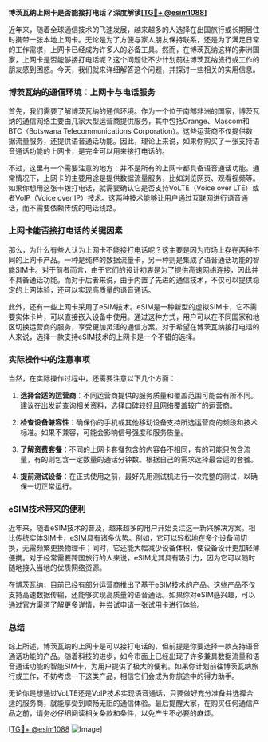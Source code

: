 **博茨瓦纳上网卡是否能接打电话？深度解读[[TG💪+ @esim1088](https://t.me/s/esim1088)]**

近年来，随着全球通信技术的飞速发展，越来越多的人选择在出国旅行或长期居住时携带一张本地上网卡。无论是为了方便与家人朋友保持联系，还是为了满足日常的工作需求，上网卡已经成为许多人的必备工具。然而，在博茨瓦纳这样的非洲国家，上网卡是否能够接打电话呢？这个问题让不少计划前往博茨瓦纳旅行或工作的朋友感到困惑。今天，我们就来详细解答这个问题，并探讨一些相关的实用信息。

### 博茨瓦纳的通信环境：上网卡与电话服务

首先，我们需要了解博茨瓦纳的通信环境。作为一个位于南部非洲的国家，博茨瓦纳的通信网络主要由几家大型运营商提供服务，其中包括Orange、Mascom和BTC（Botswana Telecommunications Corporation）。这些运营商不仅提供数据流量服务，还提供语音通话功能。因此，理论上来说，如果你购买了一张支持语音通话功能的上网卡，是完全可以用来接打电话的。

不过，这里有一个需要注意的地方：并不是所有的上网卡都具备语音通话功能。通常情况下，上网卡的主要用途是提供数据流量服务，比如浏览网页、观看视频等。如果你想用这张卡拨打电话，就需要确认它是否支持VoLTE（Voice over LTE）或者VoIP（Voice over IP）技术。这两种技术能够让用户通过互联网进行语音通话，而不需要依赖传统的电话线路。

### 上网卡能否接打电话的关键因素

那么，为什么有些人认为上网卡不能接打电话呢？这主要是因为市场上存在两种不同的上网卡产品。一种是纯粹的数据流量卡，另一种则是集成了语音通话功能的智能SIM卡。对于前者而言，由于它们的设计初衷是为了提供高速网络连接，因此并不具备通话功能。而对于后者来说，由于内置了先进的通信技术，不仅可以提供稳定的上网体验，还可以实现高质量的语音通话。

此外，还有一些上网卡采用了eSIM技术。eSIM是一种新型的虚拟SIM卡，它不需要实体卡片，可以直接嵌入设备中使用。通过这种方式，用户可以在不同国家和地区切换运营商的服务，享受更加灵活的通信方案。对于希望在博茨瓦纳接打电话的人来说，选择一款支持eSIM技术的上网卡是一个不错的选择。

### 实际操作中的注意事项

当然，在实际操作过程中，还需要注意以下几个方面：

1. **选择合适的运营商**：不同运营商提供的服务质量和覆盖范围可能会有所不同。建议在出发前查询相关资料，选择口碑较好且网络覆盖较广的运营商。
   
2. **检查设备兼容性**：确保你的手机或其他移动设备支持所选运营商的频段和技术标准。如果不兼容，可能会影响信号强度和服务质量。

3. **了解资费套餐**：不同的上网卡套餐包含的内容各不相同，有的可能只包含流量，有的则包含一定数量的通话分钟数。根据自己的需求选择最合适的套餐。

4. **提前测试设备**：在正式使用之前，最好先用测试机进行一次完整的测试，以确保一切正常运行。

### eSIM技术带来的便利

近年来，随着eSIM技术的普及，越来越多的用户开始关注这一新兴解决方案。相比传统实体SIM卡，eSIM具有诸多优势。例如，它可以轻松地在多个设备间切换，无需频繁更换物理卡；同时，它还能大幅减少设备体积，使设备设计更加轻薄便携。对于经常需要跨国旅行的人来说，eSIM尤其具有吸引力，因为它可以随时随地接入当地的优质网络资源。

在博茨瓦纳，目前已经有部分运营商推出了基于eSIM技术的产品。这些产品不仅支持高速数据传输，还能够实现高质量的语音通话。如果你对eSIM感兴趣，可以通过官方渠道了解更多详情，并尝试申请一张试用卡进行体验。

### 总结

综上所述，博茨瓦纳的上网卡是可以接打电话的，但前提是你要选择一款支持语音通话功能的产品。随着科技的进步，如今市面上已经出现了许多兼具数据流量和语音通话功能的智能SIM卡，为用户提供了极大的便利。如果你计划前往博茨瓦纳旅行或工作，不妨考虑一下这类产品，相信它们会成为你旅途中的得力助手。

无论你是想通过VoLTE还是VoIP技术实现语音通话，只要做好充分准备并选择合适的服务商，就能享受到顺畅无阻的通信体验。最后提醒大家，在购买任何通信产品之前，请务必仔细阅读相关条款和条件，以免产生不必要的麻烦。

[[TG💪+ @esim1088](https://t.me/s/esim1088) ![Image](https://i.postimg.cc/4NQfJmqS/Snipaste-2025-05-13-00-14-12.png)]